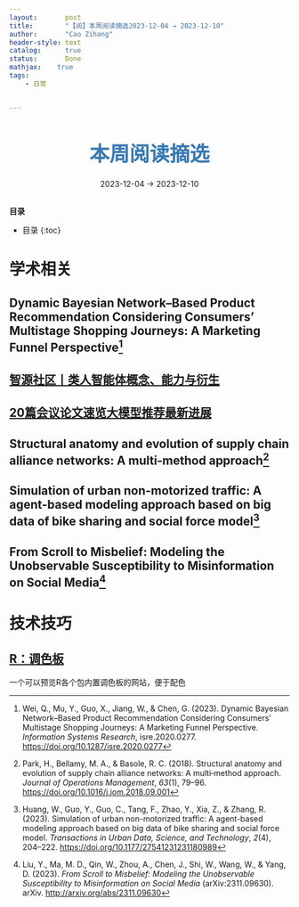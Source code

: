 ```yaml
---
layout:       post
title:        "【阅】本周阅读摘选2023-12-04 → 2023-12-10"
author:       "Cao Zihang"
header-style: text
catalog:      true
status:		  Done
mathjax: 	true
tags:
    - 日常


---
```


<center style="margin-bottom: 20px; margin-top: 50px"><font color="#3879B1" style="line-height: 1.4;font-weight: 700;font-size: 36px;box-sizing: border-box; ">本周阅读摘选</font></center>

<center style=" margin-bottom: 30px;">2023-12-04 → 2023-12-10</center>

<font style="font-weight: bold;">目录</font>

* 目录
{:toc}

# 学术相关

## Dynamic Bayesian Network–Based Product Recommendation Considering Consumers’ Multistage Shopping Journeys: A Marketing Funnel Perspective[^1]





## [智源社区丨类人智能体概念、能力与衍生](https://mp.weixin.qq.com/s/xyG3NXAqWuy4196xUuIdRw)



## [20篇会议论文速览大模型推荐最新进展](https://mp.weixin.qq.com/s/y1JoXykEZr8USX6O_nXUrA)



## Structural anatomy and evolution of supply chain alliance networks: A multi‐method approach[^2]



## Simulation of urban non-motorized traffic: A agent-based modeling approach based on big data of bike sharing and social force model[^3]



## From Scroll to Misbelief: Modeling the Unobservable Susceptibility to Misinformation on Social Media[^4]



# 技术技巧

## [R：调色板](https://emilhvitfeldt.github.io/r-color-palettes/discrete.html)

一个可以预览R各个包内置调色板的网站，便于配色

[^1]: Wei, Q., Mu, Y., Guo, X., Jiang, W., & Chen, G. (2023). Dynamic Bayesian Network–Based Product Recommendation Considering Consumers’ Multistage Shopping Journeys: A Marketing Funnel Perspective. *Information Systems Research*, isre.2020.0277. https://doi.org/10.1287/isre.2020.0277
[^2]: Park, H., Bellamy, M. A., & Basole, R. C. (2018). Structural anatomy and evolution of supply chain alliance networks: A multi‐method approach. *Journal of Operations Management*, *63*(1), 79–96. https://doi.org/10.1016/j.jom.2018.09.001
[^3]: Huang, W., Guo, Y., Guo, C., Tang, F., Zhao, Y., Xia, Z., & Zhang, R. (2023). Simulation of urban non-motorized traffic: A agent-based modeling approach based on big data of bike sharing and social force model. *Transactions in Urban Data, Science, and Technology*, *2*(4), 204–222. https://doi.org/10.1177/27541231231180989
[^4]: Liu, Y., Ma, M. D., Qin, W., Zhou, A., Chen, J., Shi, W., Wang, W., & Yang, D. (2023). *From Scroll to Misbelief: Modeling the Unobservable Susceptibility to Misinformation on Social Media* (arXiv:2311.09630). arXiv. http://arxiv.org/abs/2311.09630
